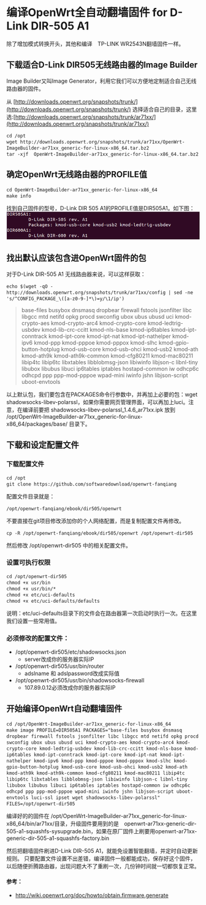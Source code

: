 # 编译OpenWrt全自动翻墙固件 for D-Link DIR-505 A1


除了增加模式转换开头，其他和编译　TP-LINK WR2543N翻墙固件一样。

## 下载适合D-Link DIR505无线路由器的Image Builder

Image Builder又叫Image Generator，利用它我们可以方便地定制适合自己无线路由器的固件。

从 [http://downloads.openwrt.org/snapshots/trunk/](http://downloads.openwrt.org/snapshots/trunk/) 选择适合自己的目录，这里选:[http://downloads.openwrt.org/snapshots/trunk/ar71xx/](http://downloads.openwrt.org/snapshots/trunk/ar71xx/)

	cd /opt
	wget http://downloads.openwrt.org/snapshots/trunk/ar71xx/OpenWrt-ImageBuilder-ar71xx_generic-for-linux-x86_64.tar.bz2
	tar -xjf  OpenWrt-ImageBuilder-ar71xx_generic-for-linux-x86_64.tar.bz2


## 确定OpenWrt无线路由器的PROFILE值
	cd OpenWrt-ImageBuilder-ar71xx_generic-for-linux-x86_64
	make info

找到自己固件的型号，D-Link DIR 505 A1的PROFILE值是DIR505A1。如下图：
![](images/3.dir505a1-image-profile.png)


## 找出默认应该包含进OpenWrt固件的包
对于D-Link DIR-505 A1 无线路由器来说，可以这样获取：

	echo $(wget -qO - http://downloads.openwrt.org/snapshots/trunk/ar71xx/config | sed -ne 's/^CONFIG_PACKAGE_\([a-z0-9-]*\)=y/\1/ip')

> base-files busybox dnsmasq dropbear firewall fstools jsonfilter libc libgcc mtd netifd opkg procd swconfig ubox ubus ubusd uci kmod-crypto-aes kmod-crypto-arc4 kmod-crypto-core kmod-ledtrig-usbdev kmod-lib-crc-ccitt kmod-nls-base kmod-ip6tables kmod-ipt-conntrack kmod-ipt-core kmod-ipt-nat kmod-ipt-nathelper kmod-ipv6 kmod-ppp kmod-pppoe kmod-pppox kmod-slhc kmod-gpio-button-hotplug kmod-usb-core kmod-usb-ohci kmod-usb2 kmod-ath kmod-ath9k kmod-ath9k-common kmod-cfg80211 kmod-mac80211 libip4tc libip6tc libxtables libblobmsg-json libiwinfo libjson-c libnl-tiny libubox libubus libuci ip6tables iptables hostapd-common iw odhcp6c odhcpd ppp ppp-mod-pppoe wpad-mini iwinfo jshn libjson-script uboot-envtools

以上默认包，我们要包含在PACKAGES命令行参数中，并再加上必要的包：wget shadowsocks-libev-polarssl，如果你需要网页管理界面，可以再加上luci。注意，在编译前要把 shadowsocks-libev-polarssl_1.4.6_ar71xx.ipk 放到 /opt/OpenWrt-ImageBuilder-ar71xx_generic-for-linux-x86_64/packages/base/ 目录下。


## 下载和设定配置文件

### 下载配置文件

	cd /opt
	git clone https://github.com/softwaredownload/openwrt-fanqiang

配置文件目录就是：

	/opt/openwrt-fanqiang/ebook/dir505/openwrt
	
不要直接在git项目修改添加你的个人网络配置，而是复制配置文件再修改。

	cp -R /opt/openwrt-fanqiang/ebook/dir505/openwrt /opt/openwrt-dir505
	
然后修改 /opt/openwrt-dir505 中的相关配置文件。
	
### 设置可执行权限
	cd /opt/openwrt-dir505
	chmod +x usr/bin
	chmod +x usr/bin/*
	chmod +x etc/uci-defaults
	chmod +x etc/uci-defaults/defaults
	
说明：etc/uci-defaults目录下的文件会在路由器第一次启动时执行一次。在这里我们设置一些常用值。
		
### 必须修改的配置文件：
- /opt/openwrt-dir505/etc/shadowsocks.json 
	* server改成你的服务器实际IP
- /opt/openwrt-dir505/usr/bin/router
	* adslname 和 adslpassword改成实际值
- /opt/openwrt-dir505/usr/bin/shadowsocks-firewall
	* 107.89.0.12必须改成你的服务器实际IP


## 开始编译OpenWrt自动翻墙固件
	cd /opt/OpenWrt-ImageBuilder-ar71xx_generic-for-linux-x86_64
	make image PROFILE=DIR505A1 PACKAGES="base-files busybox dnsmasq dropbear firewall fstools jsonfilter libc libgcc mtd netifd opkg procd swconfig ubox ubus ubusd uci kmod-crypto-aes kmod-crypto-arc4 kmod-crypto-core kmod-ledtrig-usbdev kmod-lib-crc-ccitt kmod-nls-base kmod-ip6tables kmod-ipt-conntrack kmod-ipt-core kmod-ipt-nat kmod-ipt-nathelper kmod-ipv6 kmod-ppp kmod-pppoe kmod-pppox kmod-slhc kmod-gpio-button-hotplug kmod-usb-core kmod-usb-ohci kmod-usb2 kmod-ath kmod-ath9k kmod-ath9k-common kmod-cfg80211 kmod-mac80211 libip4tc libip6tc libxtables libblobmsg-json libiwinfo libjson-c libnl-tiny libubox libubus libuci ip6tables iptables hostapd-common iw odhcp6c odhcpd ppp ppp-mod-pppoe wpad-mini iwinfo jshn libjson-script uboot-envtools luci-ssl ipset wget shadowsocks-libev-polarssl" FILES=/opt/openwrt-dir505

编译好的的固件在 /opt/OpenWrt-ImageBuilder-ar71xx_generic-for-linux-x86_64/bin/ar71xx/目录，升级固件要用到的是　openwrt-ar71xx-generic-dir-505-a1-squashfs-sysupgrade.bin，如果在原厂固件上刷要用openwrt-ar71xx-generic-dir-505-a1-squashfs-factory.bin

然后把翻墙固件刷进D-Link DIR-505 A1，就能免设置智能翻墙，并定时自动更新规则。
只要配置文件设置不出差错，编译固件一般都能成功，保存好这个固件，以后随便折腾路由器，出现问题大不了重刷一次，几份钟时间就一切都恢复正常。


#### 参考：
- http://wiki.openwrt.org/doc/howto/obtain.firmware.generate
